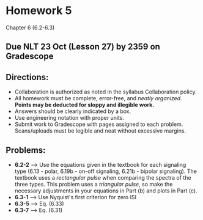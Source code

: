 # Homework 5

Chapter 6 (6.2-6.3)

## Due NLT 23 Oct (Lesson 27) by 2359 on Gradescope

## Directions: 
- Collaboration is authorized as noted in the syllabus Collaboration policy. 
- All homework must be complete, error-free, and _neatly organized_. **Points may be deducted for sloppy and illegible work.** 
- Answers should be clearly indicated by a box.
- Use engineering notation with proper units.
- Submit work to Gradescope with pages assigned to each problem. Scans/uploads must be legible and neat without excessive margins.

## Problems:
- **6.2-2** --> Use the equations given in the textbook for each signaling type (6.13 - polar, 6.19b - on-off signaling, 6.21b - bipolar signaling). The textbook uses a _rectangular pulse_ when comparing the spectra of the three types. This problem uses a _triangular pulse_, so make the necessary adjustments in your equations in Part (b) and plots in Part (c).
- **6.3-1** --> Use Nyquist's first criterion for zero ISI
- **6.3-5** --> Eq. (6.33)
- **6.3-7** --> Eq. (6.31)